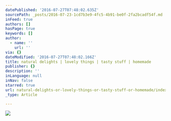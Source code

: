 ```yaml
---
datePublished: '2016-07-27T07:48:02.635Z'
sourcePath: _posts/2016-07-23-1cd7b3e9-4fc5-4b91-be0f-2fa2bcadf54f.md
inFeed: true
authors: []
hasPage: true
keywords: []
author:
  - name: ''
    url: ''
via: {}
dateModified: '2016-07-27T07:48:02.166Z'
title: natural delights | lovely things | tasty stuff | homemade
publisher: {}
description: ''
inLanguage: null
inNav: false
starred: true
url: natural-delights-or-lovely-things-or-tasty-stuff-or-homemade/index.html
_type: Article

---
```

![](https://the-grid-user-content.s3-us-west-2.amazonaws.com/e8ce1c18-dd63-4c8c-b36f-19266f39621a.jpg)